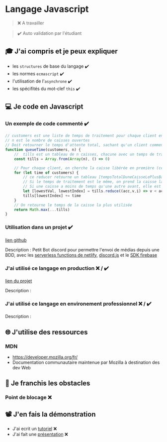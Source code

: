 # Langage Javascript

> ❌ A travailler

> ✔️ Auto validation par l'étudiant

## 🎓 J'ai compris et je peux expliquer

- les `structures` de base du langage ✔️
- les normes `ecmascript` ✔️
- l'utilisation de l'`asynchrone` ✔️
- les spécifités du mot-clef `this` ✔️

## 💻 Je code en Javascript

### Un exemple de code commenté ✔️

```js
// customers est une liste de temps de traitement pour chaque client en secondes
// n est le nombre de caisses ouvertes
// Doit retourner le temps d'attente total, sachant qu'un client commence son checkout dès que la caisse est libre
function queueTime(customers, n) {
    //  tills est un tableau de n caisses, chacune avec un temps de traitement à 0
    const tills = Array.from(Array(n), () => 0)

    // Pour chaque client, on cherche la caisse libérée en première (celle qui a le temps le plus bas)
    for (let time of customers) {
        // ce reducer retourne un tableau [tempsTotalDuneCaisseLePlusBas,IndexDeLaCaisse]
        // Si le temps de traitement est le même, on prend la caisse la plus à gauche
        // Si une caisse a moins de temps qu'une autre avant, elle est remplacée dans l'accumulateur avec son indice
        let [lowestVal, lowestIndex] = tills.reduce((acc,v,i) => v < acc[0] ? [v,i] : acc, [tills[0], 0])
        tills[lowestIndex] += time
    }
    // On retourne le temps de la caisse la plus utilisée
    return Math.max(...tills)
}
```

### Utilisation dans un projet ✔️

[lien github](https://github.com/Hugo-M33/better-reacts-bot)

Description : Petit Bot discord pour permettre l'envoi de médias depuis une BDD, avec les [serverless functions de netlify](https://github.com/Hugo-M33/better-reacts-web/tree/main/functions), [discord.js](https://discord.js.org/#/) et le [SDK firebase](https://firebase.google.com/)

### J'ai utilisé ce langage en production ❌ / ✔️

[lien du projet](...)

Description :

### J'ai utilisé ce langage en environement professionnel ❌ / ✔️

Description :

## 🌐 J'utilise des ressources

### MDN

- https://developer.mozilla.org/fr/
- Documentation communautaire maintenue par Mozilla à destination des dev Web

## 🚧 Je franchis les obstacles

### Point de blocage ❌

## 📽️ J'en fais la démonstration

- J'ai ecrit un [tutoriel](...) ❌
- J'ai fait une [présentation](...) ❌

